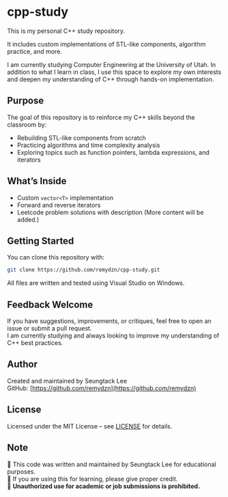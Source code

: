 # cpp-study

This is my personal C++ study repository.

It includes custom implementations of STL-like components, algorithm practice, and more.

I am currently studying Computer Engineering at the University of Utah.
In addition to what I learn in class, I use this space to explore my own interests and deepen my understanding of C++ through hands-on implementation.



## Purpose

The goal of this repository is to reinforce my C++ skills beyond the classroom by:
- Rebuilding STL-like components from scratch
- Practicing algorithms and time complexity analysis
- Exploring topics such as function pointers, lambda expressions, and iterators


## What’s Inside

- Custom `vector<T>` implementation
- Forward and reverse iterators
- Leetcode problem solutions with description
(More content will be added.)


## Getting Started

You can clone this repository with:

```bash
git clone https://github.com/remydzn/cpp-study.git
```
All files are written and tested using Visual Studio on Windows.


## Feedback Welcome

If you have suggestions, improvements, or critiques, feel free to open an issue or submit a pull request.  
I am currently studying and always looking to improve my understanding of C++ best practices.


## Author

Created and maintained by Seungtack Lee  
GitHub: [https://github.com/remydzn](https://github.com/remydzn)


## License

Licensed under the MIT License – see [LICENSE](./LICENSE) for details.

## Note
📌 This code was written and maintained by Seungtack Lee for educational purposes.  
📌 If you are using this for learning, please give proper credit.  
📌 **Unauthorized use for academic or job submissions is prohibited.**
